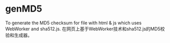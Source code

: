 # genMD5
To generate the MD5 checksum for file with html & js which uses WebWorker and sha512.js.
在网页上基于WebWorker技术和sha512.js的MD5校验和生成器。